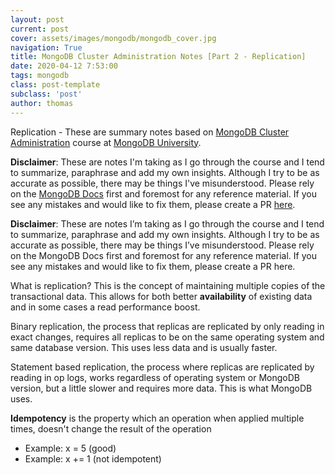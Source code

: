```yaml
---
layout: post
current: post
cover: assets/images/mongodb/mongodb_cover.jpg
navigation: True
title: MongoDB Cluster Administration Notes [Part 2 - Replication]
date: 2020-04-12 7:53:00
tags: mongodb
class: post-template
subclass: 'post'
author: thomas
---
```


Replication - These are summary notes based on [MongoDB Cluster Administration](https://university.mongodb.com/mercury/M103/2020_March_31/overview) course at [MongoDB University](https://university.mongodb.com/).

**Disclaimer**: These are notes I'm taking as I go through the course and I tend to summarize, paraphrase and add my own insights. Although I try to be as accurate as possible, there may be things I've misunderstood. Please rely on the [MongoDB Docs](https://docs.mongodb.com/) first and foremost for any reference material. If you see any mistakes and would like to fix them, please create a PR [here](https://github.com/thomashzhang/thomaszhang.com).

**Disclaimer**: These are notes I’m taking as I go through the course and I tend to summarize, paraphrase and add my own insights. Although I try to be as accurate as possible, there may be things I’ve misunderstood. Please rely on the MongoDB Docs first and foremost for any reference material. If you see any mistakes and would like to fix them, please create a PR here.

What is replication? This is the concept of maintaining multiple copies of the transactional data. This allows for both better **availability** of existing data and in some cases a read performance boost.

Binary replication, the process that replicas are replicated by only reading in exact changes, requires all replicas to be on the same operating system and same database version. This uses less data and is usually faster.

Statement based replication, the process where replicas are replicated by reading in op logs, works regardless of operating system or MongoDB version, but a little slower and requires more data. This is what MongoDB uses.

**Idempotency** is the property which an operation when applied multiple times, doesn't change the result of the operation
- Example: x = 5 (good)
- Example: x += 1 (not idempotent)
